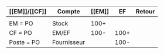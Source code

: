 
| [[EM]]/[[CF]] | Compte      | [[EM]] | EF   | Retour |
| ------------- | ----------- | ------ | ---- | ------ |
|               |             |        |      |        |
| EM = PO       | Stock       | 100+   |      |        |
| CF = PO       | EM/EF       | 100-   | 100+ |        |
| Poste = PO    | Fournisseur |        | 100- |        |
